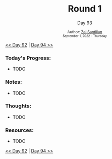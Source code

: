 <div align="center">
  <h1>Round 1</h1>
  <p>Day 93</p>
  <sub>
    Author: <a href="https://github.com/plskz" target="_blank">Zai Santillan</a>
    <br>
    <small>September 1, 2022 - Thursday</small>
  </sub>
</div>

[<< Day 92](day092.md) | [Day 94 >>](day094.md)

### Today's Progress:

- TODO

### Notes:

- TODO

### Thoughts:

- TODO

### Resources:

- TODO

[<< Day 92](day092.md) | [Day 94 >>](day094.md)
